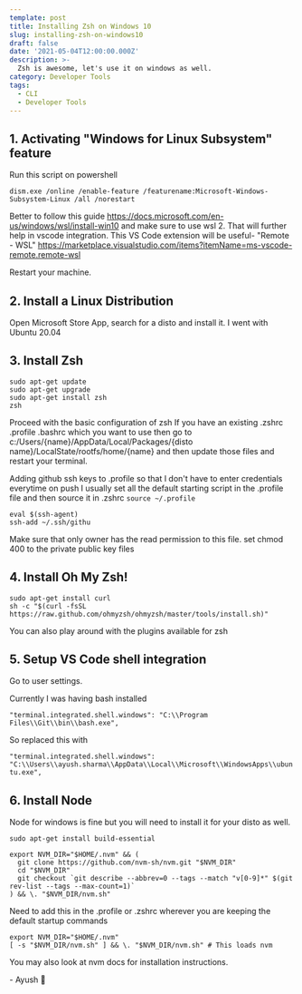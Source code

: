 ```yaml
---
template: post
title: Installing Zsh on Windows 10
slug: installing-zsh-on-windows10
draft: false
date: '2021-05-04T12:00:00.000Z'
description: >-
  Zsh is awesome, let's use it on windows as well.
category: Developer Tools
tags:
  - CLI
  - Developer Tools
---
```


## 1. Activating "Windows for Linux Subsystem" feature

Run this script on powershell

`dism.exe /online /enable-feature /featurename:Microsoft-Windows-Subsystem-Linux /all /norestart`

Better to follow this guide https://docs.microsoft.com/en-us/windows/wsl/install-win10
and make sure to use wsl 2.
That will further help in vscode integration.
This VS Code extension will be useful- "Remote - WSL"
https://marketplace.visualstudio.com/items?itemName=ms-vscode-remote.remote-wsl

Restart your machine.

## 2. Install a Linux Distribution

Open Microsoft Store App, search for a disto and install it.
I went with Ubuntu 20.04

## 3. Install Zsh

```
sudo apt-get update
sudo apt-get upgrade
sudo apt-get install zsh
zsh
```

Proceed with the basic configuration of zsh
If you have an existing .zshrc .profile .bashrc which you want to use then go to c:/Users/{name}/AppData/Local/Packages/{disto name}/LocalState/rootfs/home/{name} and then update those files and restart your terminal.

Adding github ssh keys to .profile so that I don't have to enter credentials everytime on push
I usually set all the default starting script in the .profile file and then source it in .zshrc
`source ~/.profile`

```
eval $(ssh-agent)
ssh-add ~/.ssh/githu
```

Make sure that only owner has the read permission to this file. set chmod 400 to the private public key files

## 4. Install Oh My Zsh!

```
sudo apt-get install curl
sh -c "$(curl -fsSL https://raw.github.com/ohmyzsh/ohmyzsh/master/tools/install.sh)"
```

You can also play around with the plugins available for zsh

## 5. Setup VS Code shell integration

Go to user settings.

Currently I was having bash installed

`"terminal.integrated.shell.windows": "C:\\Program Files\\Git\\bin\\bash.exe",`

So replaced this with

`"terminal.integrated.shell.windows": "C:\\Users\\ayush.sharma\\AppData\\Local\\Microsoft\\WindowsApps\\ubuntu.exe",`

## 6. Install Node

Node for windows is fine but you will need to install it for your disto as well.

```
sudo apt-get install build-essential

export NVM_DIR="$HOME/.nvm" && (
  git clone https://github.com/nvm-sh/nvm.git "$NVM_DIR"
  cd "$NVM_DIR"
  git checkout `git describe --abbrev=0 --tags --match "v[0-9]*" $(git rev-list --tags --max-count=1)`
) && \. "$NVM_DIR/nvm.sh"

```

Need to add this in the .profile or .zshrc wherever you are keeping the default startup commands

```
export NVM_DIR="$HOME/.nvm"
[ -s "$NVM_DIR/nvm.sh" ] && \. "$NVM_DIR/nvm.sh" # This loads nvm
```

You may also look at nvm docs for installation instructions.

\- Ayush 🙂
